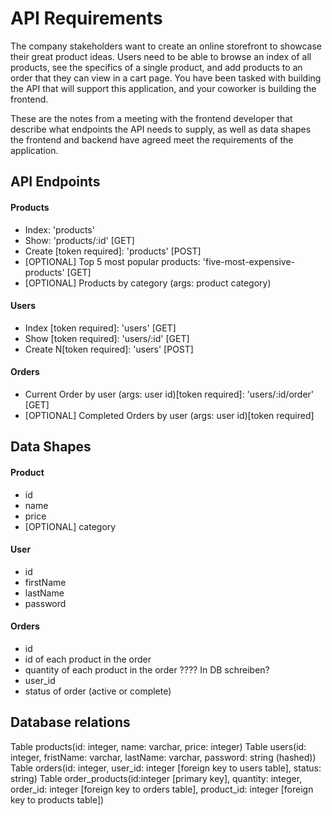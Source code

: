 # API Requirements

The company stakeholders want to create an online storefront to showcase their great product ideas. Users need to be able to browse an index of all products, see the specifics of a single product, and add products to an order that they can view in a cart page. You have been tasked with building the API that will support this application, and your coworker is building the frontend.

These are the notes from a meeting with the frontend developer that describe what endpoints the API needs to supply, as well as data shapes the frontend and backend have agreed meet the requirements of the application.

## API Endpoints

#### Products

- Index: 'products'
- Show: 'products/:id' [GET]
- Create [token required]: 'products' [POST]
- [OPTIONAL] Top 5 most popular products: 'five-most-expensive-products' [GET]
- [OPTIONAL] Products by category (args: product category)

#### Users

- Index [token required]: 'users' [GET]
- Show [token required]: 'users/:id' [GET]
- Create N[token required]: 'users' [POST]

#### Orders

- Current Order by user (args: user id)[token required]: 'users/:id/order' [GET]
- [OPTIONAL] Completed Orders by user (args: user id)[token required]

## Data Shapes

#### Product

- id
- name
- price
- [OPTIONAL] category

#### User

- id
- firstName
- lastName
- password

#### Orders

- id
- id of each product in the order
- quantity of each product in the order ???? In DB schreiben?
- user_id
- status of order (active or complete)

## Database relations

Table products(id: integer, name: varchar, price: integer)
Table users(id: integer, fristName: varchar, lastName: varchar, password: string (hashed))
Table orders(id: integer, user_id: integer [foreign key to users table], status: string)
Table order_products(id:integer [primary key], quantity: integer, order_id: integer [foreign key to orders table], product_id: integer [foreign key to products table])
